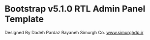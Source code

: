 # Bootstrap v5.1.0 RTL Admin Panel Template
Designed By Dadeh Pardaz Rayaneh Simurgh Co.
www.simurghdp.ir
